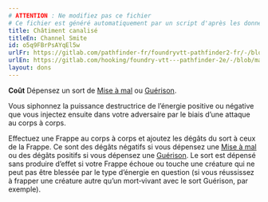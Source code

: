 ```yaml
---
# ATTENTION : Ne modifiez pas ce fichier
# Ce fichier est généré automatiquement par un script d'après les données du module Foundry VTT officiel et de sa traduction
title: Châtiment canalisé
titleEn: Channel Smite
id: o5q9FBrPsAYqEl5w
urlFr: https://gitlab.com/pathfinder-fr/foundryvtt-pathfinder2-fr/-/blob/master/data/feats/o5q9FBrPsAYqEl5w.htm
urlEn: https://gitlab.com/hooking/foundry-vtt---pathfinder-2e/-/blob/master/packs/data/feats.db/channel-smite.json
layout: dons
---
```

**Coût** Dépensez un sort de [Mise à mal](../sorts/mise-à-mal.html) ou [Guérison](../sorts/guérison.html).

Vous siphonnez la puissance destructrice de l’énergie positive ou négative que vous injectez ensuite dans votre adversaire par le biais d’une attaque au corps à corps.

Effectuez une Frappe au corps à corps et ajoutez les dégâts du sort à ceux de la Frappe. Ce sont des dégâts négatifs si vous dépensez une [Mise à mal](../sorts/mise-à-mal.html) ou des dégâts positifs si vous dépensez une [Guérison](../sorts/guérison.html). Le sort est dépensé sans produire d’effet si votre Frappe échoue ou touche une créature qui ne peut pas être blessée par le type d’énergie en question (si vous réussissez à frapper une créature autre qu’un mort‑vivant avec le sort Guérison, par exemple).
